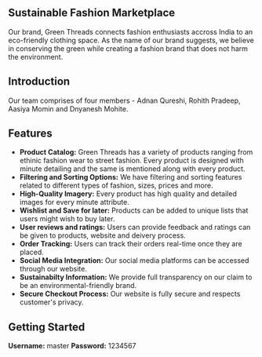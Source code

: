 
## Sustainable Fashion Marketplace

Our brand, Green Threads connects fashion enthusiasts accross India to an eco-friendly clothing space. As the name of our brand suggests, we believe in conserving the green while creating a fashion brand that does not harm the environment.

## Introduction

Our team comprises of four members - Adnan Qureshi, Rohith Pradeep, Aasiya Momin and Dnyanesh Mohite. 

## Features

- **Product Catalog:** Green Threads has a variety of products ranging from ethinic fashion wear to street fashion. Every product is designed with minute detailing and the same is mentioned along with every product.
- **Filtering and Sorting Options:** We have filtering and sorting features related to different types of fashion, sizes, prices and more.
-  **High-Quality Imagery:** Every product has high quality and detailed images for every minute attribute.
-  **Wishlist and Save for later:** Products can be added to unique lists that users might wish to buy later.
-  **User reviews and ratings:** Users can provide feedback and ratings can be given to products, website and deivery process.
-  **Order Tracking:** Users can track their orders real-time once they are placed.
-  **Social Media Integration:** Our social media platforms can be accessed through our website.
-  **Sustainabilty Information:** We provide full transparency on our claim to be an environmental-friendly brand.
-  **Secure Checkout Process:** Our website is fully secure and respects customer's privacy.

## Getting Started

**Username:** master
**Password:** 1234567


